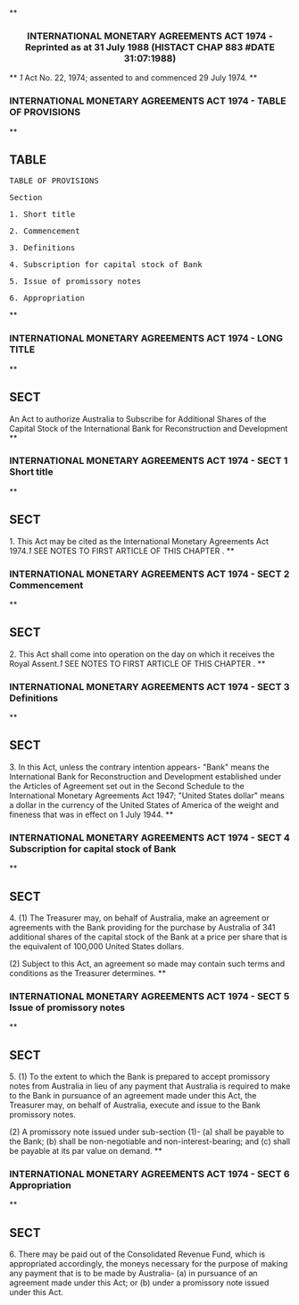 **<b>

### <center><name>INTERNATIONAL MONETARY AGREEMENTS ACT 1974 - Reprinted as at 31 July 1988 (HISTACT CHAP 883 #DATE 31:07:1988) </name></center>
</b>** *1* Act No. 22, 1974; assented to and commenced 29 July 1974\. 
**<b>

### <name>INTERNATIONAL MONETARY AGREEMENTS ACT 1974 - TABLE OF PROVISIONS </name>
</b>** 

## TABLE
<tables> <tt>                              TABLE OF PROVISIONS<lf> 

Section<lf> <p>  1\.     Short title<lf> <p>  2\.     Commencement<lf> <p>  3\.     Definitions<lf> <p>  4\.     Subscription for capital stock of Bank<lf> <p>  5\.     Issue of promissory notes<lf> <p>  6\.     Appropriation<lf> </lf></p></lf></p></lf></p></lf></p></lf></p></lf></p></lf>
</lf></tt></tables>
**<b>

### <name>INTERNATIONAL MONETARY AGREEMENTS ACT 1974 - LONG TITLE </name>
</b>** 

## SECT
<sect>        An Act to authorize Australia to Subscribe for Additional Shares<lf>                of the Capital Stock of the International Bank for<lf>                           Reconstruction and Development<lf> </lf></lf></lf></sect>
**<b>

### <name>INTERNATIONAL MONETARY AGREEMENTS ACT 1974 - SECT 1 Short title </name>
</b>** 

## SECT
<sect>   1\. This Act may be cited as the International Monetary Agreements Act 1974.*1* SEE NOTES TO FIRST ARTICLE OF THIS CHAPTER . </sect>
**<b>

### <name>INTERNATIONAL MONETARY AGREEMENTS ACT 1974 - SECT 2 Commencement </name>
</b>** 

## SECT
<sect>   2\. This Act shall come into operation on the day on which it receives the Royal Assent.*1* SEE NOTES TO FIRST ARTICLE OF THIS CHAPTER . </sect>
**<b>

### <name>INTERNATIONAL MONETARY AGREEMENTS ACT 1974 - SECT 3 Definitions </name>
</b>** 

## SECT
<sect>   3\. In this Act, unless the contrary intention appears-<lf>   "Bank" means the International Bank for Reconstruction and Development established under the Articles of Agreement set out in the Second Schedule to the International Monetary Agreements Act 1947;<lf>   "United States dollar" means a dollar in the currency of the United States of America of the weight and fineness that was in effect on 1 July 1944\. </lf></lf></sect>
**<b>

### <name>INTERNATIONAL MONETARY AGREEMENTS ACT 1974 - SECT 4 Subscription for capital stock of Bank </name>
</b>** 

## SECT
<sect>   4\. (1) The Treasurer may, on behalf of Australia, make an agreement or agreements with the Bank providing for the purchase by Australia of 341 additional shares of the capital stock of the Bank at a price per share that is the equivalent of 100,000 United States dollars. 

  (2) Subject to this Act, an agreement so made may contain such terms and conditions as the Treasurer determines. 
</sect>
**<b>

### <name>INTERNATIONAL MONETARY AGREEMENTS ACT 1974 - SECT 5 Issue of promissory notes </name>
</b>** 

## SECT
<sect>   5\. (1) To the extent to which the Bank is prepared to accept promissory notes from Australia in lieu of any payment that Australia is required to make to the Bank in pursuance of an agreement made under this Act, the Treasurer may, on behalf of Australia, execute and issue to the Bank promissory notes. 

  (2) A promissory note issued under sub-section (1)-<lf>   (a)  shall be payable to the Bank;<lf>   (b)  shall be non-negotiable and non-interest-bearing; and<lf>   (c)  shall be payable at its par value on demand. </lf></lf></lf>
</sect>
**<b>

### <name>INTERNATIONAL MONETARY AGREEMENTS ACT 1974 - SECT 6 Appropriation </name>
</b>** 

## SECT
<sect>   6\. There may be paid out of the Consolidated Revenue Fund, which is appropriated accordingly, the moneys necessary for the purpose of making any payment that is to be made by Australia-<lf>   (a)  in pursuance of an agreement made under this Act; or<lf>   (b)  under a promissory note issued under this Act. </lf></lf></sect>

